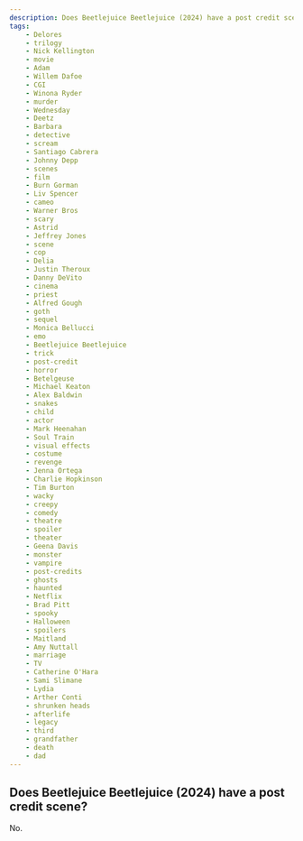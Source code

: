 ```yaml
---
description: Does Beetlejuice Beetlejuice (2024) have a post credit scene?
tags: 
    - Delores
    - trilogy
    - Nick Kellington
    - movie
    - Adam
    - Willem Dafoe
    - CGI
    - Winona Ryder
    - murder
    - Wednesday
    - Deetz
    - Barbara
    - detective
    - scream
    - Santiago Cabrera
    - Johnny Depp
    - scenes
    - film
    - Burn Gorman
    - Liv Spencer
    - cameo
    - Warner Bros
    - scary
    - Astrid
    - Jeffrey Jones
    - scene
    - cop
    - Delia
    - Justin Theroux
    - Danny DeVito
    - cinema
    - priest
    - Alfred Gough
    - goth
    - sequel
    - Monica Bellucci
    - emo
    - Beetlejuice Beetlejuice
    - trick
    - post-credit
    - horror
    - Betelgeuse
    - Michael Keaton
    - Alex Baldwin
    - snakes
    - child
    - actor
    - Mark Heenahan
    - Soul Train
    - visual effects
    - costume
    - revenge
    - Jenna Ortega
    - Charlie Hopkinson
    - Tim Burton
    - wacky
    - creepy
    - comedy
    - theatre
    - spoiler
    - theater
    - Geena Davis
    - monster
    - vampire
    - post-credits
    - ghosts
    - haunted
    - Netflix
    - Brad Pitt
    - spooky
    - Halloween
    - spoilers
    - Maitland
    - Amy Nuttall
    - marriage
    - TV
    - Catherine O'Hara
    - Sami Slimane
    - Lydia
    - Arther Conti
    - shrunken heads
    - afterlife
    - legacy
    - third
    - grandfather
    - death
    - dad
---
```


## Does Beetlejuice Beetlejuice (2024) have a post credit scene?

No.
